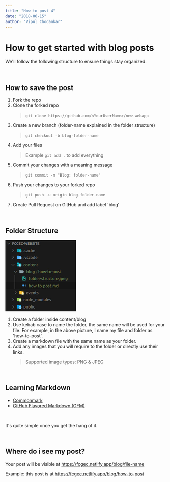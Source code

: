 ```yaml
---
title: "How to post 4"
date: "2018-06-15"
author: "Vipul Chodankar"
---
```


# How to get started with blog posts

We'll follow the following structure to ensure things stay organized.

<br>

## How to save the post

1. Fork the repo
1. Clone the forked repo
   > `git clone https://github.com/<YourUserName>/new-webapp`
1. Create a new branch (folder-name explained in the folder structure)
   > `git checkout -b blog-folder-name`
1. Add your files
   > Example `git add .` to add everything
1. Commit your changes with a meaning message
   > `git commit -m "Blog: folder-name"`
1. Push your changes to your forked repo
   > `git push -u origin blog-folder-name`
1. Create Pull Request on GitHub and add label 'blog'

<br>

## Folder Structure

![Random image](./folder-structure.jpeg)

1. Create a folder inside content/blog
1. Use kebab case to name the folder, the same name will be used for your file. For example, in the above picture, I name my file and folder as 'how-to-post'.
1. Create a markdown file with the same name as your folder.
1. Add any images that you will require to the folder or directly use their links.
   > Supported image types: PNG & JPEG

<br>

## Learning Markdown

- [Commonmark](https://commonmark.org/help/)
- [GitHub Flavored Markdown (GFM)](https://github.github.com/gfm/)

<br>

It's quite simple once you get the hang of it.

<br>

## Where do i see my post?

Your post will be visible at https://fcgec.netlify.app/blog/file-name

Example: this post is at https://fcgec.netlify.app/blog/how-to-post
